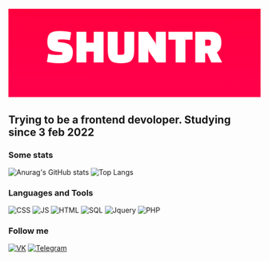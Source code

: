 ![Header](https://github.com/SHUNTR/SHUNTR/blob/main/assets/banner.png)

## Trying to be a frontend devoloper. Studying since 3 feb 2022

### Some stats
![Anurag's GitHub stats](https://github-readme-stats.vercel.app/api?username=shuntr&theme=radical&show_icons=true)
![Top Langs](https://github-readme-stats.vercel.app/api/top-langs/?username=shuntr&layout=compact&theme=radical)
### Languages and Tools

![CSS](https://img.shields.io/badge/CSS-ff014f?style=for-the-badge&logo=CSS)
![JS](https://img.shields.io/badge/JS-ff014f?style=for-the-badge&logo=JavaScript)
![HTML](https://img.shields.io/badge/HTML-ff014f?style=for-the-badge&logo=HTML)
![SQL](https://img.shields.io/badge/SQL-ff014f?style=for-the-badge&logo=)
![Jquery](https://img.shields.io/badge/Jquery-ff014f?style=for-the-badge&logo=Jquery)
![PHP](https://img.shields.io/badge/PHP-ff014f?style=for-the-badge&logo=php)

### Follow me
[![VK](https://img.shields.io/badge/VK-ff014f?style=for-the-badge&logo=VK)](https://vk.com/shuntrs)
[![Telegram](https://img.shields.io/badge/Telegram-ff014f?style=for-the-badge&logo=telegram)](https://t.me/SHUNTRWEB)




